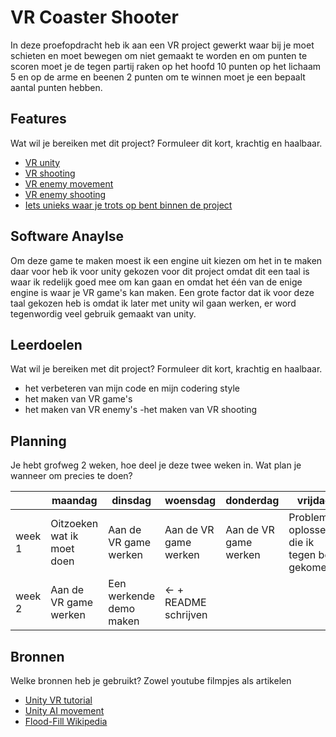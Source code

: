 # VR Coaster Shooter

In deze proefopdracht heb ik aan een VR project gewerkt waar bij je moet schieten en moet bewegen om niet gemaakt te worden en om punten te scoren moet je de tegen partij raken op het hoofd 10 punten op het lichaam 5 en op de arme en beenen 2 punten om te winnen moet je een bepaalt aantal punten hebben.

## Features
Wat wil je bereiken met dit project? Formuleer dit kort, krachtig en haalbaar.

- [VR unity](link)
- [VR shooting](link)
- [VR enemy movement](link)
- [VR enemy shooting](link)
- [Iets unieks waar je trots op bent binnen de project](link)

## Software Anaylse

Om deze game te maken moest ik een engine uit kiezen om het in te maken daar voor heb ik voor unity gekozen voor dit project omdat dit een taal is waar ik redelijk goed mee om kan gaan en omdat het één van de enige engine is waar je VR game's kan maken.  Een grote factor dat ik voor deze taal gekozen heb is omdat ik later met unity wil gaan werken, er word tegenwordig veel gebruik gemaakt van unity.

## Leerdoelen
Wat wil je bereiken met dit project? Formuleer dit kort, krachtig en haalbaar.
- het verbeteren van mijn code en mijn codering style
- het maken van VR game's
- het maken van VR enemy's
-het maken van VR shooting

## Planning
Je hebt grofweg 2 weken, hoe deel je deze twee weken in. Wat plan je wanneer om precies te doen?

| | maandag | dinsdag | woensdag | donderdag | vrijdag |
| --- | --- | --- | --- | --- | --- |
|week 1 | Oitzoeken wat ik moet doen | Aan de VR game werken |Aan de VR game werken | Aan de VR game werken | Problemen oplossen die ik tegen ben gekomen |
|week 2 | Aan de VR game werken | Een werkende demo maken | <- + README schrijven |

## Bronnen
Welke bronnen heb je gebruikt? Zowel youtube filmpjes als artikelen

- [Unity VR tutorial](https://unity3d.com/learn/tutorials/topics/xr/getting-started-vr-development)
- [Unity AI movement](https://www.youtube.com/watch?v=188SMf9f6UY)
- [Flood-Fill Wikipedia](link)

